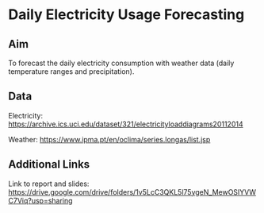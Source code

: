 # Daily Electricity Usage Forecasting

## Aim
To forecast the daily electricity consumption with weather data (daily temperature ranges and precipitation).

## Data

Electricity: https://archive.ics.uci.edu/dataset/321/electricityloaddiagrams20112014

Weather: https://www.ipma.pt/en/oclima/series.longas/list.jsp

## Additional Links
Link to report and slides: https://drive.google.com/drive/folders/1v5LcC3QKL5l75ygeN_MewOSIYVWC7Viq?usp=sharing
